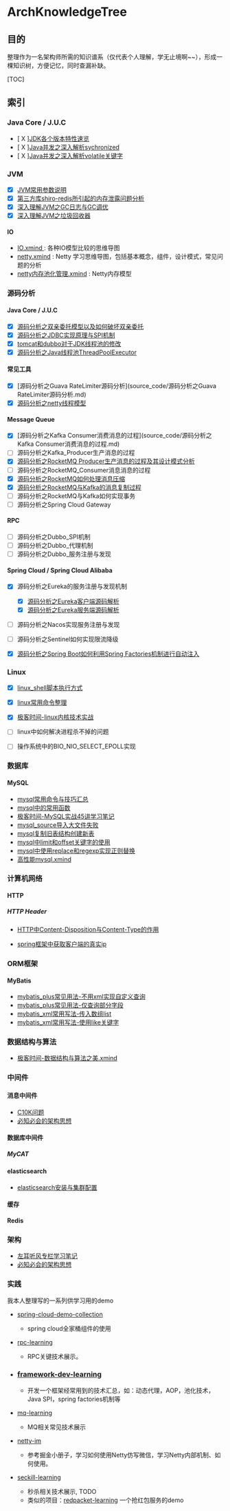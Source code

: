 # ArchKnowledgeTree

## 目的
整理作为一名架构师所需的知识谱系（仅代表个人理解，学无止境啊~~），形成一棵知识树，方便记忆，同时查漏补缺。

[TOC]



## 索引

### Java Core / J.U.C

- [ X ][JDK各个版本特性速览](java/JDK各个版本特性速览.md)
- [ X ][Java并发之深入解析sychronized](java/Java并发之深入解析sychronized.md)
- [ X ][Java并发之深入解析volatile关键字](java/Java并发之深入解析volatile关键字.md)

### JVM  

- [X] [JVM常用参数说明](jvm/JVM常用参数说明.md)
- [X] [第三方库shiro-redis所引起的内存泄露问题分析](jvm/第三方库shiro-redis所引起的内存泄露问题分析.md)
- [X] [深入理解JVM之GC日志与GC调优](jvm/深入理解JVM之GC日志与GC调优.md)
- [X] [深入理解JVM之垃圾回收器](jvm/深入理解JVM之垃圾回收器.md) 

#### IO
- [IO.xmind ](io/IO.xmind) : 各种IO模型比较的思维导图
- [netty.xmind](io/netty.xmind) : Netty 学习思维导图，包括基本概念，组件，设计模式，常见问题的分析
- [netty内存池化管理.xmind](io/netty内存池化管理.xmind) : Netty内存模型

### 源码分析

#### Java Core / J.U.C
- [X] [源码分析之双亲委托模型以及如何破坏双亲委托](source_code/源码分析之双亲委托模型以及如何破坏双亲委托.md)
- [X] [源码分析之JDBC实现原理与SPI机制](source_code/源码分析之JDBC实现原理与SPI机制.md)
- [X] [tomcat和dubbo对于JDK线程池的修改](source_code/tomcat和dubbo对于JDK线程池的修改.md)
- [X] [源码分析之Java线程池ThreadPoolExecutor](source_code/源码分析之Java线程池ThreadPoolExecutor.md)

#### 常见工具
- [X] [源码分析之Guava RateLimiter源码分析](source_code/源码分析之Guava RateLimiter源码分析.md)
- [X] [源码分析之netty线程模型](source_code/源码分析之netty线程模型.md)

#### Message Queue

- [X] [源码分析之Kafka Consumer消费消息的过程](source_code/源码分析之Kafka Consumer消费消息的过程.md)
- [ ] 源码分析之Kafka_Producer生产消息的过程
- [X] [源码分析之RocketMQ Producer生产消息的过程及其设计模式分析](source_code/源码分析之RocketMQ_Producer生产消息的过程及其设计模式分析.md)
- [ ] 源码分析之RocketMQ_Consumer消息消息的过程
- [X] [源码分析之RocketMQ如何处理消息压缩](source_code/源码分析之RocketMQ如何处理消息压缩.md)
- [X] [源码分析之RocketMQ与Kafka的消息复制过程](source_code/源码分析之RocketMQ与Kafka的消息复制过程.md)
- [ ] 源码分析之RocketMQ与Kafka如何实现事务
- [ ] 源码分析之Spring Cloud Gateway

#### RPC  

- [ ] 源码分析之Dubbo_SPI机制
- [ ] 源码分析之Dubbo_代理机制
- [ ] 源码分析之Dubbo_服务注册与发现

#### Spring Cloud / Spring Cloud Alibaba  

- [x] 源码分析之Eureka的服务注册与发现机制
  - [x] [源码分析之Eureka客户端源码解析](source_code/源码分析之Eureka客户端源码解析.md)
  - [x] [源码分析之Eureka服务端源码解析](source_code/源码分析之Eureka服务端源码解析.md)
- [ ] 源码分析之Nacos实现服务注册与发现
- [ ] 源码分析之Sentinel如何实现限流降级
- [X] [源码分析之Spring Boot如何利用Spring Factories机制进行自动注入](source_code/源码分析之Spring_Boot如何利用Spring_Factories机制进行自动注入.md)


### Linux
- [X] [linux_shell脚本执行方式](linux/linux_shell脚本执行方式.md)
- [X] [linux常用命令整理](linux/linux常用命令整理.md)
- [X] [极客时间-linux内核技术实战](linux/linux内核技术实战.xmind)
- [ ] linux中如何解决进程杀不掉的问题
- [ ] 操作系统中的BIO_NIO_SELECT_EPOLL实现





### 数据库

#### MySQL
- [mysql常用命令与技巧汇总](mysql/mysql常用命令与技巧汇总.md)
- [mysql中的常用函数](mysql/mysql中的常用函数.md)
- [极客时间-MySQL实战45讲学习笔记](mysql/极客时间-MySQL实战45讲学习笔记)
- [mysql_source导入大文件失败](mysql/mysql_source导入大文件失败)
- [mysql复制旧表结构创建新表](mysql/mysql复制旧表结构创建新表.md)
- [mysql中limit和offset关键字的使用](mysql/mysql中limit和offset关键字的使用.md)
- [mysql中使用replace和regexp实现正则替换](mysql/mysql中使用replace和regexp实现正则替换.md)
- [高性能mysql.xmind](mysql/高性能mysql.xmind)


### 计算机网络

#### HTTP

##### HTTP Header
- [HTTP中Content-Disposition与Content-Type的作用](network/HTTP中Content-Disposition与Content-Type的作用.md)

- [spring框架中获取客户端的真实ip](network/spring框架中获取客户端的真实ip.md)


### ORM框架

#### MyBatis
- [mybatis_plus常见用法-不用xml实现自定义查询](frameworks/mybatis_and_mybatis_plus/mybatis_plus常见用法-不用xml实现自定义查询.md)
- [mybatis_plus常见用法-仅查询部分字段](frameworks/mybatis_and_mybatis_plus/mybatis_plus常见用法-仅查询部分字段.md)
- [mybatis_xml常用写法-传入数组list](frameworks/mybatis_and_mybatis_plus/mybatis_xml常用写法-传入数组list.md)
- [mybatis_xml常用写法-使用like关键字](frameworks/mybatis_and_mybatis_plus/mybatis_xml常用写法-使用like关键字.md)

### 数据结构与算法

- [极客时间-数据结构与算法之美.xmind](algorithm/极客时间-数据结构与算法之美听课笔记.xmind)

### 中间件
#### 消息中间件

- [C10K问题](architecture/C10K问题.xmind)
- [必知必会的架构思想](architecture/必知必会的架构思想.xmind)


#### 数据库中间件

##### MyCAT


#### elasticsearch
- [elasticsearch安装与集群配置](middleware/elasticsearch/elasticsearch安装与集群配置.md)

#### 缓存

#### Redis


### 架构
- [左耳听风专栏学习笔记](architecture/左耳听风专栏学习笔记.md)
- [必知必会的架构思想](drchitecture/必知必会的架构思想.xmind)



### 实践

我本人整理写的一系列供学习用的demo

- [spring-cloud-demo-collection ](https://github.com/evasnowind/spring-cloud-demo-collection)
  
  - spring cloud全家桶组件的使用
  
- [rpc-learning](https://github.com/evasnowind/rpc-learning)

  - RPC关键技术展示。

- ### [framework-dev-learning](https://github.com/evasnowind/framework-dev-learning)

  - 开发一个框架经常用到的技术汇总，如：动态代理，AOP，池化技术，Java SPI，spring factories机制等

- [mq-learning](https://github.com/evasnowind/mq-learning)

  - MQ相关常见技术展示

- [netty-im](https://github.com/evasnowind/netty-im)
  
  - 参考掘金小册子，学习如何使用Netty仿写微信，学习Netty内部机制、如何使用。
  
- [seckill-learning](https://github.com/evasnowind/seckill-learning) 

  - 秒杀相关技术展示, TODO
  - 类似的项目：[redpacket-learning](https://github.com/evasnowind/redpacket-learning) 一个抢红包服务的demo

